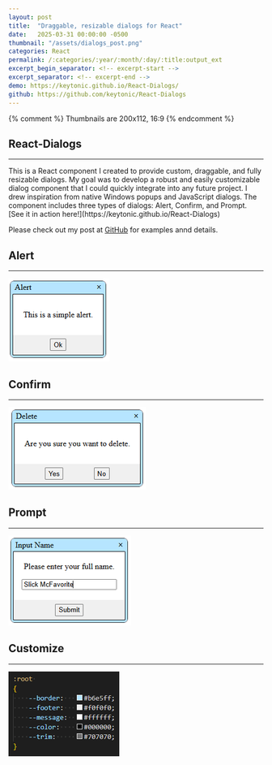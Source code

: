 ```yaml
---
layout: post
title:  "Draggable, resizable dialogs for React"
date:   2025-03-31 00:00:00 -0500
thumbnail: "/assets/dialogs_post.png"
categories: React
permalink: /:categories/:year/:month/:day/:title:output_ext
excerpt_begin_separator: <!-- excerpt-start -->
excerpt_separator: <!-- excerpt-end -->
demo: https://keytonic.github.io/React-Dialogs/
github: https://github.com/keytonic/React-Dialogs
---
```

{% comment %} 
    Thumbnails are 200x112, 16:9
{% endcomment %}

## React-Dialogs
---
<!-- excerpt-start -->This is a React component I created to provide custom, draggable, and fully resizable dialogs. My goal was to develop a robust and easily customizable dialog component that I could quickly integrate into any future project. I drew inspiration from native Windows popups and JavaScript dialogs. The component includes three types of dialogs: Alert, Confirm, and Prompt. [See it in action here!](https://keytonic.github.io/React-Dialogs)<!-- excerpt-end -->

Please check out my post at [GitHub](https://github.com/keytonic/React-Dialogs) for examples annd details.

## Alert
---
![Alert Dialog](https://raw.githubusercontent.com/keytonic/React-Dialogs/refs/heads/main/public/alert.png)

## Confirm
---
![Confirm Dialog](https://raw.githubusercontent.com/keytonic/React-Dialogs/refs/heads/main/public/confirm.png)

## Prompt
---
![Prompt Dialog](https://raw.githubusercontent.com/keytonic/React-Dialogs/refs/heads/main/public/prompt.png)

## Customize
---
![Custoize](https://raw.githubusercontent.com/keytonic/React-Dialogs/refs/heads/main/public/customize.png)

